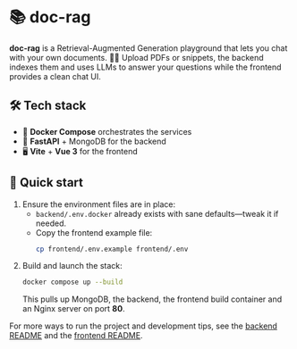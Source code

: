 # 📚 doc-rag

**doc-rag** is a Retrieval-Augmented Generation playground that lets you chat with your own documents. 📝🤖
Upload PDFs or snippets, the backend indexes them and uses LLMs to answer your questions while the frontend provides a clean chat UI.

## 🛠️ Tech stack

- 🐳 **Docker Compose** orchestrates the services
- 🐍 **FastAPI** + MongoDB for the backend
- 🖥️ **Vite** + **Vue&nbsp;3** for the frontend

## 🚀 Quick start

1. Ensure the environment files are in place:
   * `backend/.env.docker` already exists with sane defaults—tweak it if needed.
   * Copy the frontend example file:
     ```bash
     cp frontend/.env.example frontend/.env
     ```
2. Build and launch the stack:
   ```bash
   docker compose up --build
   ```
   This pulls up MongoDB, the backend, the frontend build container and an Nginx server on port **80**.

For more ways to run the project and development tips, see the [backend README](backend/README.md) and the [frontend README](frontend/README.md).
